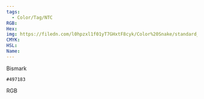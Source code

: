 ```yaml
---
tags:
  - Color/Tag/NTC
RGB:
Hex:
img: https://filedn.com/l0hpzxl1f01yT7GHxtF8cyk/Color%20Snake/standard_csv_to_svg//497183.svg
CMYK:
HSL:
Name:
---
```

Bismark
```palette
#497183
```
RGB
